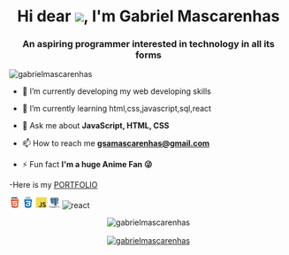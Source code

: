<h1 align="center">Hi dear <img src="https://raw.githubusercontent.com/kaueMarques/kaueMarques/master/hi.gif" width="30px">, I'm Gabriel Mascarenhas</h1>
<h3 align="center">An aspiring programmer interested in technology in all its forms</h3>
<p align="left"> <img src="https://komarev.com/ghpvc/?username=rialbeg" alt="gabrielmascarenhas" /> </p>

- 🔭 I’m currently developing my web developing skills

- 🌱 I’m currently learning html,css,javascript,sql,react

- 💬 Ask me about **JavaScript, HTML, CSS**

- 📫 How to reach me **gsamascarenhas@gmail.com**

- ⚡ Fun fact **I'm a huge Anime Fan 😜**

-Here is my <a href="https://rialbeg.github.io/portfolio/">PORTFOLIO<a/>

<p align="left">

<img src="https://raw.githubusercontent.com/devicons/devicon/master/icons/html5/html5-original-wordmark.svg" alt="html5"  width="20" height="20"/>
<img src="https://raw.githubusercontent.com/devicons/devicon/master/icons/css3/css3-plain-wordmark.svg" alt="css3"  width="20" height="20"/>
<img src="https://raw.githubusercontent.com/devicons/devicon/master/icons/javascript/javascript-original.svg" alt="javascript" width="20" height="20"/>
<img src="https://raw.githubusercontent.com/devicons/devicon/master/icons/postgresql/postgresql-original-wordmark.svg" alt="postgresql" width="20" height="20"/>
<img src="https://cdn.jsdelivr.net/gh/devicons/devicon/icons/react/react-original.svg" alt="react" width="20" height="20"/>
    
<p align="center">
  <img src="https://github-readme-stats.vercel.app/api?username=rialbeg&show_icons=true" alt="gabrielmascarenhas"/> 
</p>
</p>

<p align="center">
<a href="https://www.linkedin.com/in/gsamascarenhas" target="blank"><img align="center" src="https://cdn.jsdelivr.net/npm/simple-icons@3.0.1/icons/linkedin.svg" alt="gabrielmascarenhas" height="20" width="20" /></a>
</p>

<!--
**rialbeg/rialbeg** is a ✨ _special_ ✨ repository because its `README.md` (this file) appears on your GitHub profile.

Here are some ideas to get you started:

- 🔭 I’m currently working on ...
- 🌱 I’m currently learning ...
- 👯 I’m looking to collaborate on ...
- 🤔 I’m looking for help with ...
- 💬 Ask me about ...
- 📫 How to reach me: ...
- 😄 Pronouns: ...
- ⚡ Fun fact: ...
-->
